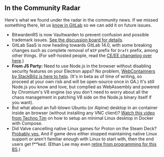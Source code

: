 ## In the Community Radar

Here's what we found under the radar in the community news. If we missed something there, let us [know in GitLab](https://gitlab.com/MadeByThePinsHub/RecapTime/newsletter-archive/issues) so we can add it on future issues.

* BitwardenRS is now Vaultwarden to prevent confusion and possible trademark issues. [See the discussion board for details](https://github.com/dani-garcia/vaultwarden/discussions/1642).
* GitLab SaaS is now heading towards GitLab 14.0, with some breaking changes such as complete removal of
`WIP` prefix for `Draft` prefix, among other things. (For self-hosted people, read the [CE/EE changelog over here](https://about.gitlab.com/releases/2021/06/22/gitlab-14-0-released/).)
* **From JS Party:** Need to use Node.js in the browser without disabling security features on your Electron apps? No problem, [WebContainners by StackBiliz is here to help](https://open.spotify.com/episode/5U83QXrfKl7lUhEY87PyyL?si=oQ8NlnpTRsSAvraTpzCdng&utm_source=copy-link&dl_branch=1). (It's in beta as of time of writing, so proceed at your own risk and will be open-source once in GA.) It's still Node.js you know and love, but complied as WebAssembly and powered by Chromium's V8 engine (so you don't need to worry about all the chaos management in patching V8 side on the Node.js binary itself if you want).
* But what about an full-blown Ubuntu (or Alpine) desktop in an container inside an browser (without installing any VNC client)? [Watch this video from Techno Tim](https://youtu.be/Gd9bvdkIXOQ) on how to setup an minimal Linux desktop in Docker with Compose.
* Did Valve cancelling native Linux games for Proton on the Steam Deck? [Probably yes.](https://youtu.be/8SFBoB6xijY) And if game devs either stopped maintaining native Linux support  or aren't familiar enough with Linux to start with, then the end users get f**ked. (Ethan Lee may even [retire from programming for this BS](https://nuclearmonster.com/2021/07/ethan-flibitijibibo-lee-may-retire-from-programming-due-to-valves-proton/).)
